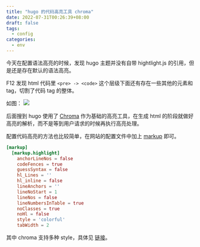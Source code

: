 ```yaml
---
title: "hugo 的代码高亮工具 chroma"
date: 2022-07-31T00:26:39+08:00
draft: false
tags:
  - config
categories:
  - env
---
```


今天在配置语法高亮的时候，发现 hugo 主题并没有自带 hightlight.js 的引用，但是还是存在默认的语法高亮。

F12 发现 html 代码里 `<pre> -> <code>` 这个层级下面还有存在一些其他的元素和 tag，切割了代码 tag 的整体。

如图：
![](https://blog-1256435232.cos.ap-shanghai.myqcloud.com/cnblog/20220731005423.png)

后面搜到 hugo 使用了 [Chroma](https://github.com/alecthomas/chroma) 作为基础的高亮工具，在生成 html 的阶段就做好高亮的解析，而不是等到用户请求的时候再执行高亮处理。

配置代码高亮的方法也比较简单，在网站的配置文件中加上 [markup](https://gohugo.io/getting-started/configuration-markup#highlight) 即可。

``` conf
[markup]
  [markup.highlight]
    anchorLineNos = false
    codeFences = true
    guessSyntax = false
    hl_Lines = ''
    hl_inline = false
    lineAnchors = ''
    lineNoStart = 1
    lineNos = false
    lineNumbersInTable = true
    noClasses = true
    noHl = false
    style = 'colorful'
    tabWidth = 2
```

其中 chroma 支持多种 style，具体见 [链接](https://xyproto.github.io/splash/docs/all.html)。
